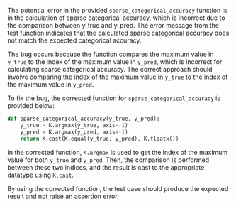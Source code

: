 The potential error in the provided `sparse_categorical_accuracy` function is in the calculation of sparse categorical accuracy, which is incorrect due to the comparison between y_true and y_pred. The error message from the test function indicates that the calculated sparse categorical accuracy does not match the expected categorical accuracy.

The bug occurs because the function compares the maximum value in `y_true` to the index of the maximum value in `y_pred`, which is incorrect for calculating sparse categorical accuracy. The correct approach should involve comparing the index of the maximum value in `y_true` to the index of the maximum value in `y_pred`.

To fix the bug, the corrected function for `sparse_categorical_accuracy` is provided below:
```python
def sparse_categorical_accuracy(y_true, y_pred):
    y_true = K.argmax(y_true, axis=-1)
    y_pred = K.argmax(y_pred, axis=-1)
    return K.cast(K.equal(y_true, y_pred), K.floatx())
```
In the corrected function, `K.argmax` is used to get the index of the maximum value for both `y_true` and `y_pred`. Then, the comparison is performed between these two indices, and the result is cast to the appropriate datatype using `K.cast`.

By using the corrected function, the test case should produce the expected result and not raise an assertion error.